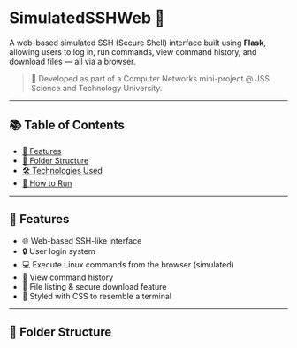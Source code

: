 # SimulatedSSHWeb 🔐

A web-based simulated SSH (Secure Shell) interface built using **Flask**, allowing users to log in, run commands, view command history, and download files — all via a browser.

> 🧠 Developed as part of a Computer Networks mini-project @ JSS Science and Technology University.

---

## 📚 Table of Contents

- [🚀 Features](#-features)
- [📁 Folder Structure](#-folder-structure)
- [🛠️ Technologies Used](#️-technologies-used)
- [🧪 How to Run](#-how-to-run)

---

## 🚀 Features

- 🌐 Web-based SSH-like interface
- 🔒 User login system
- 💻 Execute Linux commands from the browser (simulated)
- 🧾 View command history
- 📁 File listing & secure download feature
- 🎨 Styled with CSS to resemble a terminal

---

## 📁 Folder Structure

